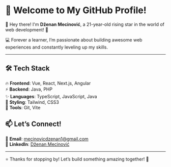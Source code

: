 # 🌟 Welcome to My GitHub Profile!

👋 Hey there! I'm **Dženan Mecinović**, a 21-year-old rising star in the world of web development! 🚀

💻 Forever a learner, I’m passionate about building awesome web experiences and constantly leveling up my skills.

---

## 🛠️ Tech Stack

🔥 **Frontend**: Vue, React, Next.js, Angular  
⚡ **Backend**: Java, PHP  
✨ **Languages**: TypeScript, JavaScript, Java  
🎨 **Styling**: Tailwind, CSS3  
🔧 **Tools**: Git, Vite

## 📫 Let’s Connect!

📧 **Email**: [mecinovicdzenan1@gmail.com](mailto:mecinovicdzenan1@gmail.com)  
💼 **LinkedIn**: [Dženan Mecinović](https://www.linkedin.com/in/dzenan-mecinovic-209156317/)

---

⭐ Thanks for stopping by! Let’s build something amazing together! 🚀
